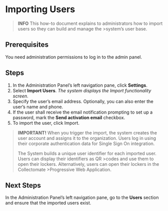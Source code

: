 # Importing Users

>__INFO__
>This how-to document explains to administrators how to import users so they can build and manage the >system’s user base.

## Prerequisites
You need administration permissions to log in to the admin panel.

## Steps
1. In the Administration Panel’s left navigation pane, click __Settings__.    
2. Select __Import Users__.
	_The system displays the Import functionality screen._
3.  Specify the user’s email address. Optionally, you can also enter the user’s name and phone.   
4.  If the user shall receive the email notification prompting to set up a password, mark the __Send activation email__ checkbox.
5.  To import the user, click Import.
 
> __IMPORTANT!__
When you trigger the import, the system creates the user account and assigns it to the organization. Users log in using their corporate authentication data for Single Sign On integration.
>
>The System builds a unique user identifier for each imported user. Users can display their identifiers as QR >codes and use them to open their lockers. Alternatively, users can open their lockers in the Collectomate >Progressive Web Application.

## Next Steps
In the Administration Panel’s left navigation pane, go to the __Users__ section and ensure that the imported users exist.